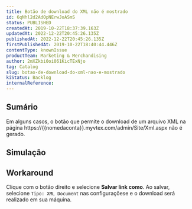 ```yaml
---
title: Botão de download do XML não é mostrado
id: 6qNhl2d2AdOpNErwJoASmS
status: PUBLISHED
createdAt: 2019-10-22T18:37:39.163Z
updatedAt: 2022-12-22T20:45:26.135Z
publishedAt: 2022-12-22T20:45:26.135Z
firstPublishedAt: 2019-10-22T18:40:44.446Z
contentType: knownIssue
productTeam: Marketing & Merchandising
author: 2mXZkbi0oi061KicTExNjo
tag: Catalog
slug: botao-de-download-do-xml-nao-e-mostrado
kiStatus: Backlog
internalReference: 
---
```


## Sumário

Em alguns casos, o botão que permite o download de um arquivo XML na página https://{{nomedaconta}}.myvtex.com/admin/Site/Xml.aspx não é gerado.


## Simulação



## Workaround

Clique com o botão direito e selecione __Salvar link como__.  Ao salvar, selecione ```Tipo: XML Document``` nas configuraçõese e o download será realizado em sua máquina.


